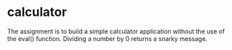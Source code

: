 # calculator

The assignment is to build a simple calculator application without the use of the eval() function. 
Dividing a number by 0 returns a snarky message.